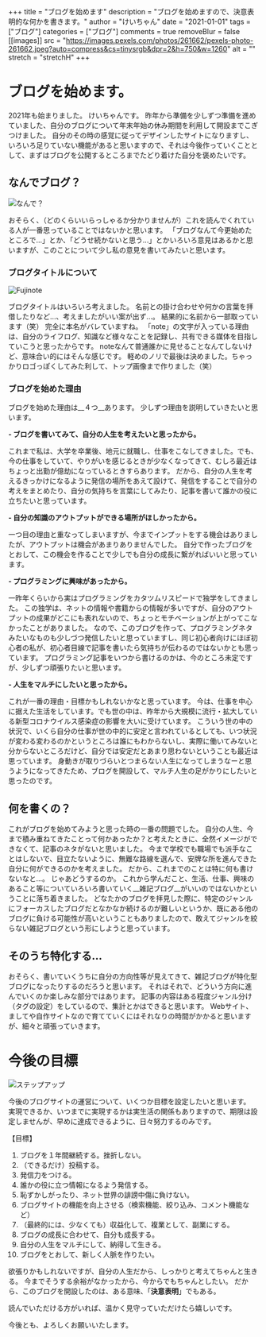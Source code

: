 +++
title = "ブログを始めます"
description = "ブログを始めますので、決意表明的な何かを書きます。"
author = "けいちゃん"
date = "2021-01-01"
tags = ["ブログ"]
categories = ["ブログ"]
comments = true
removeBlur = false
[[images]]
  src = "https://images.pexels.com/photos/261662/pexels-photo-261662.jpeg?auto=compress&cs=tinysrgb&dpr=2&h=750&w=1260"
  alt = ""
  stretch = "stretchH"
+++

# ブログを始めます。

2021年も始まりました。
けいちゃんです。
昨年から準備を少しずつ準備を進めていました、自分のブログについて年末年始の休み期間を利用して開設までこぎつけました。
自分のその時の感覚に従ってデザインしたサイトになりますし、いろいろ足りていない機能があると思いますので、それは今後作っていくこととして、まずはブログを公開するところまでたどり着けた自分を褒めたいです。

## なんでブログ？

![なんで？](https://images.pexels.com/photos/3683053/pexels-photo-3683053.jpeg?auto=compress&cs=tinysrgb&dpr=2&h=750&w=1260)

おそらく、（どのくらいいらっしゃるか分かりませんが）これを読んでくれている人が一番思っていることではないかと思います。
「ブログなんて今更始めたところで...」とか、「どうせ続かないと思う...」とかいろいろ意見はあるかと思いますが、このことについて少し私の意見を書いてみたいと思います。

### ブログタイトルについて

![Fujinote](https://document-export.canva.com/Zlcn0/DAERsQZlcn0/20/thumbnail/4yVAbxIvTJCjNCqOyGtdDw-0001-14937222680.png)

ブログタイトルはいろいろ考えました。
名前との掛け合わせや何かの言葉を拝借したりなど...、考えましたがいい案が出ず...。
結果的に名前から一部取っています（笑）
完全に本名がバレていますね。
「note」の文字が入っている理由は、自分のライフログ、知識など様々なことを記録し、共有できる媒体を目指していこうと思ったからです。
noteなんて普通誰かに見せることなんてしないけど、意味合い的にはそんな感じです。
軽めのノリで最後は決めました。ちゃっかりロゴっぽくしてみた利して、トップ画像まで作りました（笑）

### ブログを始めた理由

ブログを始めた理由は__４つ__あります。
少しずつ理由を説明していきたいと思います。

__- ブログを書いてみて、自分の人生を考えたいと思ったから。__

これまで私は、大学を卒業後、地元に就職し、仕事をこなしてきました。でも、今の仕事をしていて、やりがいを感じるときが少なくなってきて、むしろ最近はちょっと出勤が億劫になっているときすらあります。
だから、自分の人生を考えるきっかけになるように発信の場所をあえて設けて、発信をすることで自分の考えをまとめたり、自分の気持ちを言葉にしてみたり、記事を書いて誰かの役に立ちたいと思っています。

__- 自分の知識のアウトプットができる場所がほしかったから。__

一つ目の理由と重なってしまいますが、今までインプットをする機会はありましたが、アウトプットは機会があまりありませんでした。
自分で作ったブログをとおして、この機会を作ることで少しでも自分の成長に繋がればいいと思っています。

__- プログラミングに興味があったから。__

一昨年くらいから実はプログラミングをカタツムリスピードで独学をしてきました。
この独学は、ネットの情報や書籍からの情報が多いですが、自分のアウトプットの成果がどこにも表れないので、ちょっとモチベーションが上がってこなかったことがありました。
なので、このブログを作って、プログラミングネタみたいなものも少しづつ発信したいと思っていますし、同じ初心者向けにほぼ初心者の私が、初心者目線で記事を書いたら気持ちが伝わるのではないかとも思っています。
プログラミング記事をいつから書けるのかは、今のところ未定ですが、少しずつ頑張りたいと思います。

__- 人生をマルチにしたいと思ったから。__

これが一番の理由・目標かもしれないかなと思っています。
今は、仕事を中心に据えた生活をしています。でも世の中は、昨年から大規模に流行・拡大している新型コロナウイルス感染症の影響を大いに受けています。
こういう世の中の状況で、いくら自分の仕事が世の中的に安定と言われているとしても、いつ状況が変わる変わるのかというところは誰にもわからないし、実際に働いてみないと分からないところだけど、自分では安定だとあまり思わないということも最近は思っています。
身動きが取りづらいとつまらない人生になってしまうなーと思うようになってきたため、ブログを開設して、マルチ人生の足がかりにしたいと思ったのです。

## 何を書くの？

これがブログを始めてみようと思った時の一番の問題でした。
自分の人生、今まで積み重ねてきたことって何かあったか？と考えたときに、全然イメージができなくて、記事のネタがないと思いました。
今まで学校でも職場でも派手なことはしないで、目立たないように、無難な路線を選んで、安牌な所を進んできた自分に何ができるのかを考えました。
だから、これまでのことは特に何も書けないなと...。
じゃあどうするのか。
これから学んだこと、生活、仕事、興味のあること等についていろいろ書いていく__雑記ブログ__がいいのではないかということに落ち着きました。
どなたかのブログを拝見した際に、特定のジャンルにフォーカスしたブログだとなかなか続けるのが難しいというか、既にある他のブログに負ける可能性が高いということもありましたので、敢えてジャンルを絞らない雑記ブログという形にしようと思っています。

## そのうち特化する...

おそらく、書いていくうちに自分の方向性等が見えてきて、雑記ブログが特化型ブログになったりするのだろうと思います。
それはそれで、どういう方向に進んでいくのか楽しみな部分ではあります。
記事の内容はある程度ジャンル分け（タグの設定）をしているので、集計とかはできると思います。
Webサイト、ましてや自作サイトなので育てていくにはそれなりの時間がかかると思いますが、細々と頑張っていきます。

# 今後の目標

![ステップアップ](https://images.pexels.com/photos/590016/pexels-photo-590016.jpeg?auto=compress&cs=tinysrgb&dpr=2&h=750&w=1260)

今後のブログサイトの運営について、いくつか目標を設定したいと思います。
実現できるか、いつまでに実現するかは実生活の関係もありますので、期限は設定しませんが、早めに達成できるように、日々努力するのみです。

【目標】
1. ブログを１年間継続する。挫折しない。
2. （できるだけ）投稿する。
3. 発信力をつける。
4. 誰かの役に立つ情報になるよう発信する。
5. 恥ずかしがったり、ネット世界の誹謗中傷に負けない。
6. ブログサイトの機能を向上させる（検索機能、絞り込み、コメント機能など）
7. （最終的には、少なくても）収益化して、複業として、副業にする。
8. ブログの成長に合わせて、自分も成長する。
9. 自分の人生をマルチにして、納得して生きる。
10. ブログをとおして、新しく人脈を作りたい。

欲張りかもしれないですが、自分の人生だから、しっかりと考えてちゃんと生きる。
今までそうする余裕がなかったから、今からでもちゃんとしたい。
だから、このブログを開設したのは、ある意味、「__決意表明__」でもある。

読んでいただける方がいれば、温かく見守っていただけたら嬉しいです。

今後とも、よろしくお願いいたします。
